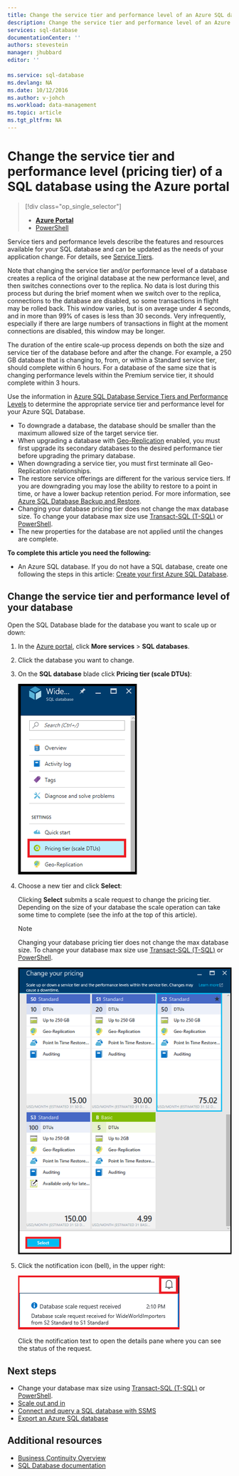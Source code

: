 ```yaml
---
title: Change the service tier and performance level of an Azure SQL database
description: Change the service tier and performance level of an Azure SQL database shows how to scale your SQL database up or down. Changing the pricing tier of an Azure SQL database.
services: sql-database
documentationCenter: ''
authors: stevestein
manager: jhubbard
editor: ''

ms.service: sql-database
ms.devlang: NA
ms.date: 10/12/2016
ms.author: v-johch
ms.workload: data-management
ms.topic: article
ms.tgt_pltfrm: NA
---
```


# Change the service tier and performance level (pricing tier) of a SQL database using the Azure portal

> [!div class="op_single_selector"]
>- [**Azure Portal**](./sql-database-scale-up.md)
>- [PowerShell](./sql-database-scale-up-powershell.md)

Service tiers and performance levels describe the features and resources available for your SQL database and can be updated as the needs of your application change. For details, see [Service Tiers](./sql-database-service-tiers.md).

Note that changing the service tier and/or performance level of a database creates a replica of the original database at the new performance level, and then switches connections over to the replica. No data is lost during this process but during the brief moment when we switch over to the replica, connections to the database are disabled, so some transactions in flight may be rolled back. This window varies, but is on average under 4 seconds, and in more than 99% of cases is less than 30 seconds. Very infrequently, especially if there are large numbers of transactions in flight at the moment connections are disabled, this window may be longer.  

The duration of the entire scale-up process depends on both the size and service tier of the database before and after the change. For example, a 250 GB database that is changing to, from, or within a Standard service tier, should complete within 6 hours. For a database of the same size that is changing performance levels within the Premium service tier, it should complete within 3 hours.

Use the information in [Azure SQL Database Service Tiers and Performance Levels](./sql-database-service-tiers.md) to determine the appropriate service tier and performance level for your Azure SQL Database.

- To downgrade a database, the database should be smaller than the maximum allowed size of the target service tier. 
- When upgrading a database with [Geo-Replication](./sql-database-geo-replication-overview.md) enabled, you must first upgrade its secondary databases to the desired performance tier before upgrading the primary database.
- When downgrading a service tier, you must first terminate all Geo-Replication relationships. 
- The restore service offerings are different for the various service tiers. If you are downgrading you may lose the ability to restore to a point in time, or have a lower backup retention period. For more information, see [Azure SQL Database Backup and Restore](./sql-database-business-continuity.md).
- Changing your database pricing tier does not change the max database size. To change your database max size use [Transact-SQL (T-SQL)](https://msdn.microsoft.com/zh-cn/library/mt574871.aspx) or [PowerShell](https://msdn.microsoft.com/zh-cn/library/mt619433.aspx).
- The new properties for the database are not applied until the changes are complete.

**To complete this article you need the following:**

- An Azure SQL database. If you do not have a SQL database, create one following the steps in this article: [Create your first Azure SQL Database](./sql-database-get-started.md).

## Change the service tier and performance level of your database

Open the SQL Database blade for the database you want to scale up or down:

1. In the [Azure portal](https://portal.azure.cn), click **More services** > **SQL databases**.
2. Click the database you want to change.
3. On the **SQL database** blade click **Pricing tier (scale DTUs)**:

    ![pricing tier][1]

1.  Choose a new tier and click **Select**:

    Clicking **Select** submits a scale request to change the pricing tier. Depending on the size of your database the scale operation can take some time to complete (see the info at the top of this article).

    > [!NOTE]
    > Changing your database pricing tier does not change the max database size. To change your database max size use [Transact-SQL (T-SQL)](https://msdn.microsoft.com/zh-cn/library/mt574871.aspx) or [PowerShell](https://msdn.microsoft.com/zh-cn/library/mt619433.aspx).

    ![select pricing tier][2]

3. Click the notification icon (bell), in the upper right:

    ![notifications][3]

    Click the notification text to open the details pane where you can see the status of the request.

## Next steps

- Change your database max size using [Transact-SQL (T-SQL)](https://msdn.microsoft.com/zh-cn/library/mt574871.aspx) or [PowerShell](https://msdn.microsoft.com/zh-cn/library/mt619433.aspx).
- [Scale out and in](./sql-database-elastic-scale-get-started.md)
- [Connect and query a SQL database with SSMS](./sql-database-connect-query-ssms.md)
- [Export an Azure SQL database](./sql-database-export.md)

## Additional resources

- [Business Continuity Overview](./sql-database-business-continuity.md)
- [SQL Database documentation](./index.yml)

<!--Image references-->
[1]: ./media/sql-database-scale-up/new-tier.png
[2]: ./media/sql-database-scale-up/choose-tier.png
[3]: ./media/sql-database-scale-up/scale-notification.png
[4]: ./media/sql-database-scale-up/new-tier.png